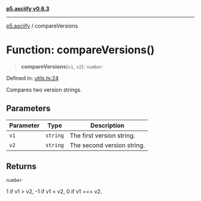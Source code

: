 [**p5.asciify v0.6.3**](../README.md)

***

[p5.asciify](../globals.md) / compareVersions

# Function: compareVersions()

> **compareVersions**(`v1`, `v2`): `number`

Defined in: [utils.ts:24](https://github.com/humanbydefinition/p5-asciify/blob/43b7b0b0d976fb53040ff3a56f702a43d4eee882/src/lib/utils.ts#L24)

Compares two version strings.

## Parameters

| Parameter | Type | Description |
| ------ | ------ | ------ |
| `v1` | `string` | The first version string. |
| `v2` | `string` | The second version string. |

## Returns

`number`

1 if v1 > v2, -1 if v1 < v2, 0 if v1 === v2.
